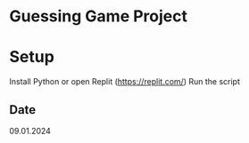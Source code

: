 # Guessing Game Project

# Setup
 Install Python or open Replit (https://replit.com/)
 Run the script
 
## Date
09.01.2024
